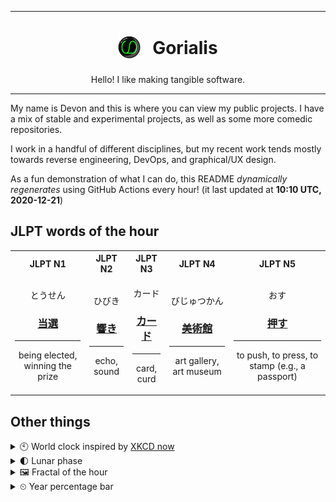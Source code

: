 ***

<h1 align="center">
<sub>
    <img src="readme/resources/avatar.png" height="36">
</sub>
&nbsp;
Gorialis
</h1>
<p align="center">
Hello! I like making tangible software.
</p>

***

My name is Devon and this is where you can view my public projects. I have a mix of stable and experimental projects, as well as some more comedic repositories.

I work in a handful of different disciplines, but my recent work tends mostly towards reverse engineering, DevOps, and graphical/UX design.

As a fun demonstration of what I can do, this README *dynamically regenerates* using GitHub Actions every hour! (it last updated at **10:10 UTC, 2020-12-21**)

<h2>JLPT words of the hour</h2>
<table>
    <tr>
        <th>JLPT N1</th>
        <th>JLPT N2</th>
        <th>JLPT N3</th>
        <th>JLPT N4</th>
        <th>JLPT N5</th>
    </tr>
    <tr>
        <td>
            <p align="center">とうせん</p>
            <h3 align="center"><b><a href="https://jisho.org/search/%E5%BD%93%E9%81%B8">当選</a></b></h3>
            <hr>
            <p align="center">being elected,<wbr> winning the prize</p>
        </td>
        <td>
            <p align="center">ひびき</p>
            <h3 align="center"><b><a href="https://jisho.org/search/%E9%9F%BF%E3%81%8D">響き</a></b></h3>
            <hr>
            <p align="center">echo,<wbr> sound</p>
        </td>
        <td>
            <p align="center">カード</p>
            <h3 align="center"><b><a href="https://jisho.org/search/%E3%82%AB%E3%83%BC%E3%83%89">カード</a></b></h3>
            <hr>
            <p align="center">card,<wbr> curd</p>
        </td>
        <td>
            <p align="center">びじゅつかん</p>
            <h3 align="center"><b><a href="https://jisho.org/search/%E7%BE%8E%E8%A1%93%E9%A4%A8">美術館</a></b></h3>
            <hr>
            <p align="center">art gallery,<wbr> art museum</p>
        </td>
        <td>
            <p align="center">おす</p>
            <h3 align="center"><b><a href="https://jisho.org/search/%E6%8A%BC%E3%81%99">押す</a></b></h3>
            <hr>
            <p align="center">to push,<wbr> to press,<wbr> to stamp (e.g.,<wbr> a passport)</p>
        </td>
    </tr>
</table>

<h2>Other things</h2>
<details>
<summary>🕙  World clock inspired by <a href="https://xkcd.com/now">XKCD now</a></summary>

> <img src="generated/now.png" width="512">

</details>
<details>
<summary>🌓 Lunar phase</summary>

The moon is approximately 24.88% through its phase (First Quarter).

</details>
<details>
<summary>&#x1f5bc; Fractal of the hour</summary>

> <img src="generated/fractal.png" width="512">

</details>
<details>
<summary>&#x23f2; Year percentage bar</summary>
<pre><code>2020 [███████████████████▁] 97.11%</code></pre>
</details>
